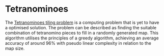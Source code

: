 # Tetranominoes
The [Tetranominoes tiling problem](https://en.wikipedia.org/wiki/Tetromino#Tiling_the_rectangle_and_filling_the_box_with_2D_pieces) is a computing problem that is yet to have a optimised solution. The problem can be described as finding the suitable combination of tetranomino pieces to fill in a randomly generated map.
This algorithm utilises the principles of a greedy algorithm, achieving an average accuracy of around 96% with pseudo linear complexity in relation to the map size.
